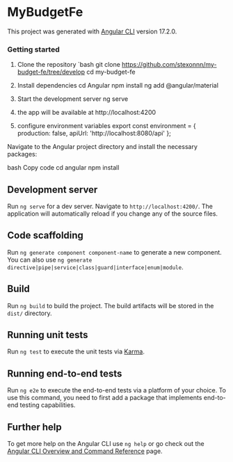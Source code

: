 # MyBudgetFe

This project was generated with [Angular CLI](https://github.com/angular/angular-cli) version 17.2.0.
### Getting started  ###
1. Clone the repository
   `bash
   git clone https://github.com/stexonnn/my-budget-fe/tree/develop
   cd my-budget-fe
   
2. Install dependencies
   cd Angular
   npm install
   ng add @angular/material

3. Start the development server
   ng serve
4. the app will be available at http://localhost:4200
   
5. configure environment variables
   export const environment = {
  production: false,
  apiUrl: 'http://localhost:8080/api'
};

Navigate to the Angular project directory and install the necessary packages:

bash
Copy code
cd angular
npm install


## Development server

Run `ng serve` for a dev server. Navigate to `http://localhost:4200/`. The application will automatically reload if you change any of the source files.

## Code scaffolding

Run `ng generate component component-name` to generate a new component. You can also use `ng generate directive|pipe|service|class|guard|interface|enum|module`.

## Build

Run `ng build` to build the project. The build artifacts will be stored in the `dist/` directory.

## Running unit tests

Run `ng test` to execute the unit tests via [Karma](https://karma-runner.github.io).

## Running end-to-end tests

Run `ng e2e` to execute the end-to-end tests via a platform of your choice. To use this command, you need to first add a package that implements end-to-end testing capabilities.

## Further help

To get more help on the Angular CLI use `ng help` or go check out the [Angular CLI Overview and Command Reference](https://angular.io/cli) page.
